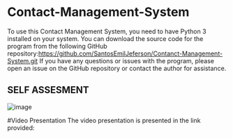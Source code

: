 # Contact-Management-System
To use this Contact Management System, you need to have Python 3 installed on your system.
You can download the source code for the program from the following GitHub repository:https://github.com/SantosEmilJeferson/Contanct-Management-System.git
If you have any questions or issues with the program, please open an issue on the GitHub repository or contact the author for assistance.
## SELF ASSESMENT 
![image](https://user-images.githubusercontent.com/119147087/207054173-f129e56b-b7cc-4317-86d2-88f34f1e2e16.png)


#Video Presentation The video presentation is presented in the link provided:


